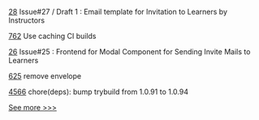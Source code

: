 
[28](https://github.com/hyperledger-labs/learning-tokens/pull/28) Issue#27 / Draft 1 : Email template for Invitation to Learners by Instructors

[762](https://github.com/hyperledger/fabric-private-chaincode/pull/762) Use caching CI builds

[26](https://github.com/hyperledger-labs/learning-tokens/pull/26) Issue#25 : Frontend for Modal Component for Sending Invite Mails to Learners

[625](https://github.com/hyperledger-labs/fabric-token-sdk/pull/625) remove envelope

[4566](https://github.com/hyperledger/iroha/pull/4566) chore(deps): bump trybuild from 1.0.91 to 1.0.94


[See more >>>](https://start-here.hyperledger.org/pull-requests)
